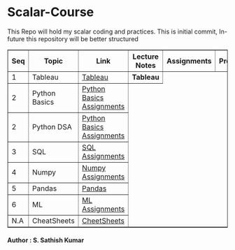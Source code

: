 # Scalar-Course


<html>
    <body>
        <p>This Repo will hold my scalar coding and practices. This is initial commit, In- future this repository will be better structured </p>
        <table border="1">
            <tr>
                <th>Seq</th>
                <th>Topic</th>
                <th>Link</th>
                <th>Lecture Notes</th>
                <th>Assignments</th>
                <th>Projects</th>
            </tr>
            <tr>
                <td>1</td>
                <td>Tableau</td>
                <td><a href="https://github.com/sathishkumar19/Scalar-Course/tree/main/Tableau" target="_blank">Tableau</a></td>
                <td><b href="https://github.com/sathishkumar19/Scalar-Course/tree/main/Tableau" target="_blank">Tableau</b></td>
            </tr>
            <tr>
                <td>2</td>
                <td>Python Basics</td>
                <td><a href="https://github.com/sathishkumar19/Scalar-Course/tree/main/Python/Basic" target="_blank">Python Basics Assignments</a></td>
            </tr>
            <tr>
                <td>2</td>
                <td>Python DSA</td>
                <td><a href="https://github.com/sathishkumar19/Scalar-Course/tree/main/Python/Basic" target="_blank">Python Basics Assignments</a></td>
            </tr>
                <tr>
                <td>3</td>
                <td>SQL</td>
                <td><a href="TBD" target="_blank">SQL Assignments</a></td>
            </tr>
            </tr>
                <tr>
                <td>4</td>
                <td>Numpy</td>
                <td><a href="https://github.com/sathishkumar19/Scalar-Course/tree/main/DAV/numpy" target="_blank">Numpy Assignments</a></td>
            </tr>
            <tr>
                <td>5</td>
                <td>Pandas</td>
                <td><a href="https://github.com/sathishkumar19/Scalar-Course/tree/main/DAV/pandas" target="_blank">Pandas</a></td>
            </tr>
            <tr>
                <td>6</td>
                <td>ML</td>
                <td><a href="TBD" target="_blank">ML Assignments</a></td>
            <tr>
                <td>N.A</td>
                <td>CheatSheets</td>
                <td><a href="https://github.com/sathishkumar19/Scalar-Course/tree/main/CheatSheets" target="_blank">CheetSheets</a></td>
            </tr>
            </tr>
        </table>
        <h4> Author : S. Sathish Kumar</h4>
    </body>
</html>
